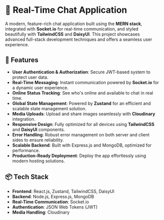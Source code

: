 # 🚀 Real-Time Chat Application  

A modern, feature-rich chat application built using the **MERN stack**, integrated with **Socket.io** for real-time communication, and styled beautifully with **TailwindCSS** and **DaisyUI**. This project showcases advanced full-stack development techniques and offers a seamless user experience.

## 🌟 Features  

- **User Authentication & Authorization**: Secure JWT-based system to protect user data.  
- **Real-Time Messaging**: Instant communication powered by **Socket.io** for a dynamic user experience.  
- **Online Status Tracking**: See who's online and available to chat in real time.  
- **Global State Management**: Powered by **Zustand** for an efficient and scalable state management solution.  
- **Media Uploads**: Upload and share images seamlessly with **Cloudinary** integration.  
- **Responsive Design**: Fully optimized for all devices using **TailwindCSS** and **DaisyUI** components.  
- **Error Handling**: Robust error management on both server and client sides to ensure reliability.  
- **Scalable Backend**: Built with Express.js and MongoDB, optimized for performance.  
- **Production-Ready Deployment**: Deploy the app effortlessly using modern hosting solutions.  

## 📦 Tech Stack  

- **Frontend**: React.js, Zustand, TailwindCSS, DaisyUI  
- **Backend**: Node.js, Express.js, MongoDB  
- **Real-Time Communication**: Socket.io  
- **Authentication**: JSON Web Tokens (JWT)  
- **Media Handling**: Cloudinary  

